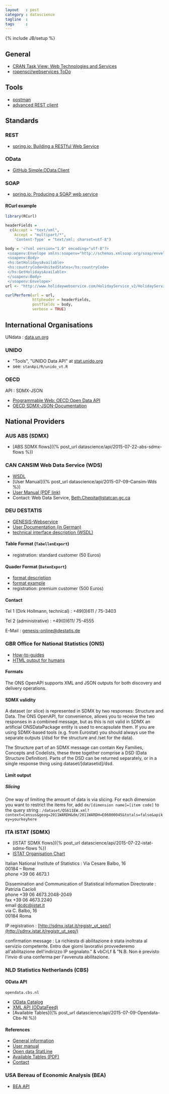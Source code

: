```yaml
---
layout   : post
category : datascience
tagline  :
tags     :
---
```

{% include JB/setup %}

## General

- [CRAN Task View: Web Technologies and Services](http://cran.r-project.org/web/views/WebTechnologies.html)
- [ropensci/webservices ToDo](https://github.com/ropensci/webservices/wiki/ToDo)

## Tools

- [postman](https://www.getpostman.com)
- [advanced REST client](http://restforchrome.blogspot.fr)

## Standards

### REST

- [spring.io: Building a RESTful Web Service](https://spring.io/guides/gs/rest-service/)

### OData

- [GitHub Simple.OData.Client](https://github.com/object/Simple.OData.Client/wiki)

### SOAP

- [spring.io: Producing a SOAP web service](https://spring.io/guides/gs/producing-web-service/)

#### RCurl example

```r
library(RCurl)

headerFields =
  c(Accept = "text/xml",
    Accept = "multipart/*",
    'Content-Type' = "text/xml; charset=utf-8")

body = '<?xml version="1.0" encoding="utf-8"?>
 <soapenv:Envelope xmlns:soapenv="http://schemas.xmlsoap.org/soap/envelope/" xmlns:hs="http://www.holidaywebservice.com/HolidayService_v2/">
 <soapenv:Body>
 <hs:GetHolidaysAvailable>
 <hs:countryCode>UnitedStates</hs:countryCode>
 </hs:GetHolidaysAvailable>
 </soapenv:Body>
 </soapenv:Envelope>'
url <- "http://www.holidaywebservice.com/HolidayService_v2/HolidayService2.asmx?wsdl"

curlPerform(url = url,
            httpheader = headerFields,
            postfields = body,
            verbose = TRUE)            
```

## International Organisations

UNdata
:   [data.un.org](http://data.un.org/WS/)

### UNIDO

- "Tools", "UNIDO Data API" at [stat.unido.org](http://stat.unido.org/)
- see: `stanApi/R/unido_vt.R`

### OECD

API
:   SDMX-JSON

- [Programmable Web: OECD Open Data API](http://www.programmableweb.com/api/oecd-open-data)  
- [OECD SDMX-JSON-Documentation](https://data.oecd.org/api/sdmx-json-documentation/)
    
## National Providers

### AUS ABS (SDMX)

- [ABS SDMX flows]({% post_url datascience/api/2015-07-22-abs-sdmx-flows %})

### CAN CANSIM Web Data Service (WDS)

- [WSDL](http://www8.statcan.gc.ca/CANSIMWebService/cansimWSService?wsdl)
- [User Manual]({% post_url datascience/api/2015-07-09-Cansim-Wds %})
- [User Manual (PDF link)](http://www8.statcan.gc.ca/documentation/wds-documentation-eng.html)
- Contact: Web Data Service, [Beth.Chepita@statcan.gc.ca](mailto:beth.chepita@statcan.gc.ca)

### DEU DESTATIS

- [GENESIS-Webservice](https://www-genesis.destatis.de/genesis/online;jsessionid=F28B431CACF4A285DD2646A7EF76F446.tomcat_GO_2_1?Menu=Webservice)
- [User Documentation (in German)](https://www-genesis.destatis.de/genesis/misc/GENESIS-Webservices_Einfuehrung.pdf)
- [technical interface description (WSDL)](https://www-genesis.destatis.de/genesisWS/web)

#### Table Format (`TabellenExport`)

- registration: standard customer (50 Euros)

#### Quader Format (`DatenExport`)

- [format description](https://www-genesis.destatis.de/genesis/misc/GENESIS-Online-Export.pdf)
- [format example](https://www-genesis.destatis.de/genesis/misc/Datenexport_de.pdf)
- registration: premium customer (500 Euros)

#### Contact

Tel 1 (Dirk Hollmann, technical)
:   +49(0)611 / 75-3403 

Tel 2 (administrative)
:   +49(0)611/ 75-4555

E-Mail
:   genesis-online@destatis.de

### GBR Office for National Statistics (ONS)

- [How-to-guides](https://www.ons.gov.uk/ons/apiservice/how-to-guides)
- [HTML output for humans](http://data.ons.gov.uk/ons/api/data/.html?context=Census&apikey=xPuqnMzZ01)

#### Formats

The ONS OpenAPI supports XML and JSON outputs for both discovery and delivery operations.

#### SDMX validity

A dataset (or slice) is represented in SDMX by two responses: Structure and Data. The ONS OpenAPI, for convenience, allows you to receive the two responses in a combined message, but as this is not valid in SDMX an artificial ONSDataPackage entity is used to encapsulate them. If you are using SDMX-based tools (e.g. from Eurostat) you should always use the separate outputs (/dsd for the structure and /set for the data).

The Structure part of an SDMX message can contain Key Families, Concepts and Codelists, these three together comprise a DSD (Data Structure Definition). Parts of the DSD can be returned separately, or in a single response thing using dataset/[datasetid]/dsd.

#### Limit output

##### Slicing

One way of limiting the amount of data is via slicing. For each dimension you want to restrict the items for, add `dm/[dimension name]=[item code]` to the query string
:   `/dataset/QS611EW.xml?context=Census&geog=2011WARDH&dm/2011WARDH=E06000045&totals=false&apikey=yourkeyhere`

### ITA ISTAT (SDMX)

- [ISTAT SDMX flows]({% post_url datascience/api/2015-07-22-istat-sdmx-flows %})
- [ISTAT Organisation Chart](http://www.istat.it/en/about-istat/organisation/organisation-chart)

Italian National Institute of Statistics
:   Via Cesare Balbo, 16  
	00184 – Rome  
	phone +39 06 4673.1 

Dissemination and Communication of Statistical Information Directorate
:   Patrizia Cacioli  
	phone +39 06 4673.2048-2049  
	fax +39 06 4673.2240  
	email dcdc@istat.it  
	via C. Balbo, 16  
	00184 Roma

IP registration
:   [http://sdmx.istat.it/registr_ut_sep/](http://sdmx.istat.it/registr_ut_sep/)

confirmation message
:   La richiesta di abilitazione è stata inoltrata al servizio competente. Entro due giorni lavorativi provvederemo all'abilitazione dell'indirizzo IP segnalato." & vbCrLf & "N.B. Non è previsto l'invio di una conferma per l'avvenuta abilitazione.

### NLD Statistics Netherlands (CBS)

#### OData API

`opendata.cbs.nl`

- [OData Catalog](http://opendata.cbs.nl/ODataCatalog/)
- [XML API (ODataFeed)](http://opendata.cbs.nl/ODataFeed/)
- [Available Tables]({% post_url datascience/api/2015-07-09-Opendata-Cbs-Nl %})

#### References

- [General information](http://www.cbs.nl/opendata)
- [User manual](http://www.cbs.nl/NR/rdonlyres/2561A2B7-CE51-47B9-A838-9968EF67FFB0/0/2014handleidingcbsopendataservices.pdf)
- [Open data StatLine](http://opendata.cbs.nl/dataportaal/portal.html#_la=en)
- [Available Tables (PDF)](http://www.cbs.nl/NR/rdonlyres/E50FBCD8-EFFA-4E30-8D9B-DE68FEA89B8C/0/StatlineContentsEnglish.pdf)
- [Contact](mailto:infoservice@cbs.nl)

### USA Bereau of Economic Analysis (BEA)

- [BEA API](http://www.bea.gov/api/data/?)
